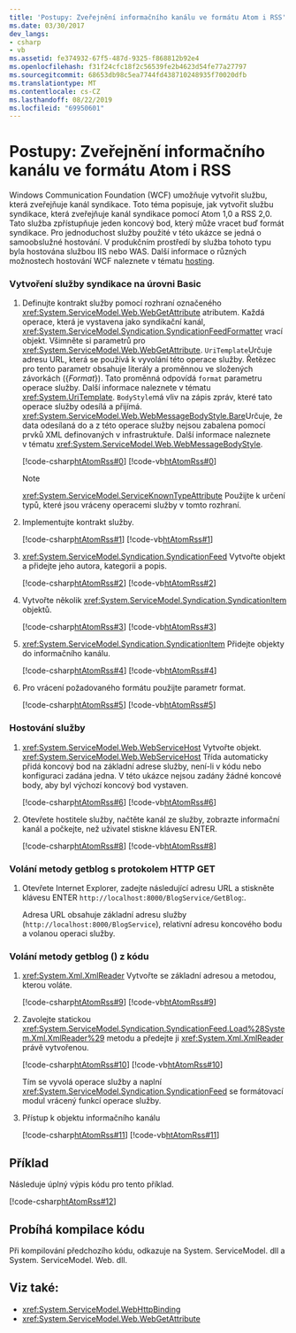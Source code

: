 ```yaml
---
title: 'Postupy: Zveřejnění informačního kanálu ve formátu Atom i RSS'
ms.date: 03/30/2017
dev_langs:
- csharp
- vb
ms.assetid: fe374932-67f5-487d-9325-f868812b92e4
ms.openlocfilehash: f31f24cfc18f2c56539fe2b4623d54fe77a27797
ms.sourcegitcommit: 68653db98c5ea7744fd438710248935f70020dfb
ms.translationtype: MT
ms.contentlocale: cs-CZ
ms.lasthandoff: 08/22/2019
ms.locfileid: "69950601"
---
```

# <a name="how-to-expose-a-feed-as-both-atom-and-rss"></a>Postupy: Zveřejnění informačního kanálu ve formátu Atom i RSS
Windows Communication Foundation (WCF) umožňuje vytvořit službu, která zveřejňuje kanál syndikace. Toto téma popisuje, jak vytvořit službu syndikace, která zveřejňuje kanál syndikace pomocí Atom 1,0 a RSS 2,0. Tato služba zpřístupňuje jeden koncový bod, který může vracet buď formát syndikace. Pro jednoduchost služby použité v této ukázce se jedná o samoobslužné hostování. V produkčním prostředí by služba tohoto typu byla hostována službou IIS nebo WAS. Další informace o různých možnostech hostování WCF naleznete v tématu [hosting](../../../../docs/framework/wcf/feature-details/hosting.md).  
  
### <a name="to-create-a-basic-syndication-service"></a>Vytvoření služby syndikace na úrovni Basic  
  
1. Definujte kontrakt služby pomocí rozhraní označeného <xref:System.ServiceModel.Web.WebGetAttribute> atributem. Každá operace, která je vystavena jako syndikační kanál, <xref:System.ServiceModel.Syndication.SyndicationFeedFormatter> vrací objekt. Všimněte si parametrů pro <xref:System.ServiceModel.Web.WebGetAttribute>. `UriTemplate`Určuje adresu URL, která se používá k vyvolání této operace služby. Řetězec pro tento parametr obsahuje literály a proměnnou ve složených závorkách ({*Format*}). Tato proměnná odpovídá `format` parametru operace služby. Další informace naleznete v tématu <xref:System.UriTemplate>. `BodyStyle`má vliv na zápis zpráv, které tato operace služby odesílá a přijímá. <xref:System.ServiceModel.Web.WebMessageBodyStyle.Bare>Určuje, že data odesílaná do a z této operace služby nejsou zabalena pomocí prvků XML definovaných v infrastruktuře. Další informace naleznete v tématu <xref:System.ServiceModel.Web.WebMessageBodyStyle>.  
  
     [!code-csharp[htAtomRss#0](../../../../samples/snippets/csharp/VS_Snippets_CFX/htatomrss/cs/program.cs#0)]
     [!code-vb[htAtomRss#0](../../../../samples/snippets/visualbasic/VS_Snippets_CFX/htatomrss/vb/program.vb#0)]  
  
    > [!NOTE]
    > <xref:System.ServiceModel.ServiceKnownTypeAttribute> Použijte k určení typů, které jsou vráceny operacemi služby v tomto rozhraní.  
  
2. Implementujte kontrakt služby.  
  
     [!code-csharp[htAtomRss#1](../../../../samples/snippets/csharp/VS_Snippets_CFX/htatomrss/cs/program.cs#1)]
     [!code-vb[htAtomRss#1](../../../../samples/snippets/visualbasic/VS_Snippets_CFX/htatomrss/vb/program.vb#1)]  
  
3. <xref:System.ServiceModel.Syndication.SyndicationFeed> Vytvořte objekt a přidejte jeho autora, kategorii a popis.  
  
     [!code-csharp[htAtomRss#2](../../../../samples/snippets/csharp/VS_Snippets_CFX/htatomrss/cs/program.cs#2)]
     [!code-vb[htAtomRss#2](../../../../samples/snippets/visualbasic/VS_Snippets_CFX/htatomrss/vb/program.vb#2)]  
  
4. Vytvořte několik <xref:System.ServiceModel.Syndication.SyndicationItem> objektů.  
  
     [!code-csharp[htAtomRss#3](../../../../samples/snippets/csharp/VS_Snippets_CFX/htatomrss/cs/program.cs#3)]
     [!code-vb[htAtomRss#3](../../../../samples/snippets/visualbasic/VS_Snippets_CFX/htatomrss/vb/program.vb#3)]  
  
5. <xref:System.ServiceModel.Syndication.SyndicationItem> Přidejte objekty do informačního kanálu.  
  
     [!code-csharp[htAtomRss#4](../../../../samples/snippets/csharp/VS_Snippets_CFX/htatomrss/cs/program.cs#4)]
     [!code-vb[htAtomRss#4](../../../../samples/snippets/visualbasic/VS_Snippets_CFX/htatomrss/vb/program.vb#4)]  
  
6. Pro vrácení požadovaného formátu použijte parametr format.  
  
     [!code-csharp[htAtomRss#5](../../../../samples/snippets/csharp/VS_Snippets_CFX/htatomrss/cs/program.cs#5)]
     [!code-vb[htAtomRss#5](../../../../samples/snippets/visualbasic/VS_Snippets_CFX/htatomrss/vb/program.vb#5)]  
  
### <a name="to-host-the-service"></a>Hostování služby  
  
1. <xref:System.ServiceModel.Web.WebServiceHost> Vytvořte objekt. <xref:System.ServiceModel.Web.WebServiceHost> Třída automaticky přidá koncový bod na základní adrese služby, není-li v kódu nebo konfiguraci zadána jedna. V této ukázce nejsou zadány žádné koncové body, aby byl výchozí koncový bod vystaven.  
  
     [!code-csharp[htAtomRss#6](../../../../samples/snippets/csharp/VS_Snippets_CFX/htatomrss/cs/program.cs#6)]
     [!code-vb[htAtomRss#6](../../../../samples/snippets/visualbasic/VS_Snippets_CFX/htatomrss/vb/program.vb#6)]  
  
2. Otevřete hostitele služby, načtěte kanál ze služby, zobrazte informační kanál a počkejte, než uživatel stiskne klávesu ENTER.  
  
     [!code-csharp[htAtomRss#8](../../../../samples/snippets/csharp/VS_Snippets_CFX/htatomrss/cs/program.cs#8)]
     [!code-vb[htAtomRss#8](../../../../samples/snippets/visualbasic/VS_Snippets_CFX/htatomrss/vb/program.vb#8)]  
  
### <a name="to-call-getblog-with-an-http-get"></a>Volání metody getblog s protokolem HTTP GET  
  
1. Otevřete Internet Explorer, zadejte následující adresu URL a stiskněte klávesu ENTER `http://localhost:8000/BlogService/GetBlog`:.
  
     Adresa URL obsahuje základní adresu služby (`http://localhost:8000/BlogService`), relativní adresu koncového bodu a volanou operaci služby.  
  
### <a name="to-call-getblog-from-code"></a>Volání metody getblog () z kódu  
  
1. <xref:System.Xml.XmlReader> Vytvořte se základní adresou a metodou, kterou voláte.  
  
     [!code-csharp[htAtomRss#9](../../../../samples/snippets/csharp/VS_Snippets_CFX/htatomrss/cs/snippets.cs#9)]
     [!code-vb[htAtomRss#9](../../../../samples/snippets/visualbasic/VS_Snippets_CFX/htatomrss/vb/snippets.vb#9)]  
  
2. Zavolejte statickou <xref:System.ServiceModel.Syndication.SyndicationFeed.Load%28System.Xml.XmlReader%29> metodu a předejte ji <xref:System.Xml.XmlReader> právě vytvořenou.  
  
     [!code-csharp[htAtomRss#10](../../../../samples/snippets/csharp/VS_Snippets_CFX/htatomrss/cs/snippets.cs#10)]
     [!code-vb[htAtomRss#10](../../../../samples/snippets/visualbasic/VS_Snippets_CFX/htatomrss/vb/snippets.vb#10)]  
  
     Tím se vyvolá operace služby a naplní <xref:System.ServiceModel.Syndication.SyndicationFeed> se formátovací modul vrácený funkcí operace služby.  
  
3. Přístup k objektu informačního kanálu  
  
     [!code-csharp[htAtomRss#11](../../../../samples/snippets/csharp/VS_Snippets_CFX/htatomrss/cs/snippets.cs#11)]
     [!code-vb[htAtomRss#11](../../../../samples/snippets/visualbasic/VS_Snippets_CFX/htatomrss/vb/snippets.vb#11)]  
  
## <a name="example"></a>Příklad  
 Následuje úplný výpis kódu pro tento příklad.  
  
 [!code-csharp[htAtomRss#12](../../../../samples/snippets/csharp/VS_Snippets_CFX/htatomrss/cs/program.cs#12)]  
  
## <a name="compiling-the-code"></a>Probíhá kompilace kódu  
 Při kompilování předchozího kódu, odkazuje na System. ServiceModel. dll a System. ServiceModel. Web. dll.  
  
## <a name="see-also"></a>Viz také:

- <xref:System.ServiceModel.WebHttpBinding>
- <xref:System.ServiceModel.Web.WebGetAttribute>
